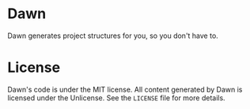 # Dawn

Dawn generates project structures for you, so you don't have to.

# License

Dawn's code is under the MIT license. All content generated by Dawn is licensed under the Unlicense. See the `LICENSE` file for more details.
